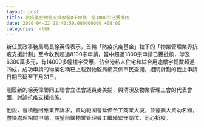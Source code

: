 ```yaml
---
layout: post
title: 抗疫基金物管支援收逾8千申請　逾1800宗已獲批核
date: 2020-04-22 22:40:50.000000000 +08:00
categories: rthk
---
```


新任民政事務局局長徐英偉表示，首輪「防疫抗疫基金」轄下的「物業管理業界抗疫支援計劃」至今收到超過8100宗申請，當中超過1800宗申請已獲批核，涉及6300萬多元，有14000多幢樓宇受惠，佔全港私人住宅和綜合用途樓宇總數超過四成，成功申請的物業名稱已上載到物監局網頁供市民查閱，相關計劃的截止申請日期已延至下月31日。

剛履新的徐英偉聯同工聯會立法會議員麥美娟，與清潔及物業管理工會的代表會面，討論抗疫支援措施。

他說，會積極回應業界訴求，資助範圍會延伸至工商業大廈，並會擴大資助名額，盡快處理相關申請，期望前線物業管理員工繼續緊守崗位，同心抗疫。
